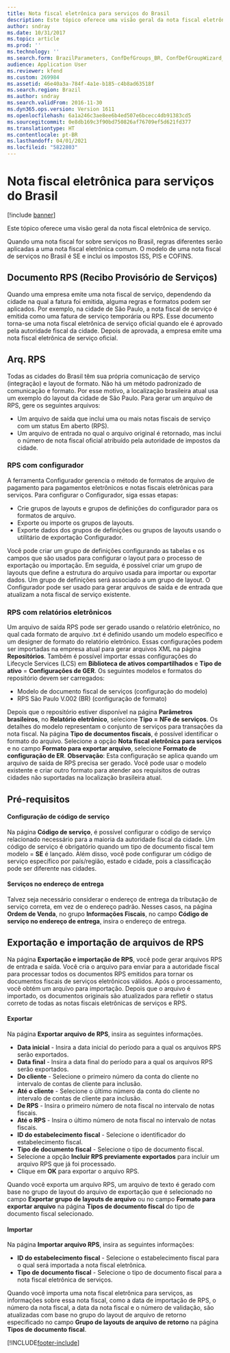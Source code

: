 ```yaml
---
title: Nota fiscal eletrônica para serviços do Brasil
description: Este tópico oferece uma visão geral da nota fiscal eletrônica de serviço.
author: sndray
ms.date: 10/31/2017
ms.topic: article
ms.prod: ''
ms.technology: ''
ms.search.form: BrazilParameters, ConfDefGroups_BR, ConfDefGroupWizard_BR, ConfDefLayout_BR, ConfExportDialog_BR, FiscalDocumentType_BR, RPSExport_BR, RPSImport_BR, TaxServiceCode_BR
audience: Application User
ms.reviewer: kfend
ms.custom: 269984
ms.assetid: 46e40a3a-784f-4a1e-b185-c4b8ad63518f
ms.search.region: Brazil
ms.author: sndray
ms.search.validFrom: 2016-11-30
ms.dyn365.ops.version: Version 1611
ms.openlocfilehash: 6a1a246c3ae8ee6b4ed507e6bcecc4db91383cd5
ms.sourcegitcommit: 0e8db169c3f90bd750826af76709ef5d621fd377
ms.translationtype: HT
ms.contentlocale: pt-BR
ms.lasthandoff: 04/01/2021
ms.locfileid: "5822803"
---
```

# <a name="service-electronic-fiscal-document-for-brazil"></a>Nota fiscal eletrônica para serviços do Brasil

[!include [banner](../includes/banner.md)]

Este tópico oferece uma visão geral da nota fiscal eletrônica de serviço.

Quando uma nota fiscal for sobre serviços no Brasil, regras diferentes serão aplicadas a uma nota fiscal eletrônica comum. O modelo de uma nota fiscal de serviços no Brasil é SE e inclui os impostos ISS, PIS e COFINS. 

## <a name="recibo-provisorio-de-servicos-rps-document"></a>Documento RPS (Recibo Provisório de Serviços)
Quando uma empresa emite uma nota fiscal de serviço, dependendo da cidade na qual a fatura foi emitida, alguma regras e formatos podem ser aplicados. Por exemplo, na cidade de São Paulo, a nota fiscal de serviço é emitida como uma fatura de serviço temporária ou RPS. Esse documento torna-se uma nota fiscal eletrônica de serviço oficial quando ele é aprovado pela autoridade fiscal da cidade. Depois de aprovada, a empresa emite uma nota fiscal eletrônica de serviço oficial.

## <a name="rps-file"></a>Arq. RPS
Todas as cidades do Brasil têm sua própria comunicação de serviço (integração) e layout de formato. Não há um método padronizado de comunicação e formato. Por esse motivo, a localização brasileira atual usa um exemplo do layout da cidade de São Paulo. Para gerar um arquivo de RPS, gere os seguintes arquivos:

-   Um arquivo de saída que inclui uma ou mais notas fiscais de serviço com um status Em aberto (RPS).
-   Um arquivo de entrada no qual o arquivo original é retornado, mas inclui o número de nota fiscal oficial atribuído pela autoridade de impostos da cidade.

### <a name="rps-with-configurator"></a>RPS com configurador

A ferramenta Configurador gerencia o método de formatos de arquivo de pagamento para pagamentos eletrônicos e notas fiscais eletrônicas para serviços. Para configurar o Configurador, siga essas etapas:

-   Crie grupos de layouts e grupos de definições do configurador para os formatos de arquivo.
-   Exporte ou importe os grupos de layouts.
-   Exporte dados dos grupos de definições ou grupos de layouts usando o utilitário de exportação Configurador.

Você pode criar um grupo de definições configurando as tabelas e os campos que são usados para configurar o layout para o processo de exportação ou importação. Em seguida, é possível criar um grupo de layouts que define a estrutura do arquivo usada para importar ou exportar dados. Um grupo de definições será associado a um grupo de layout. O Configurador pode ser usado para gerar arquivos de saída e de entrada que atualizam a nota fiscal de serviço existente.

### <a name="rps-with-electronic-reporting"></a>RPS com relatórios eletrônicos

Um arquivo de saída RPS pode ser gerado usando o relatório eletrônico, no qual cada formato de arquivo .txt é definido usando um modelo específico e um designer de formato do relatório eletrônico. Essas configurações podem ser importadas na empresa atual para gerar arquivos XML na página **Repositórios**. Também é possível importar essas configurações do Lifecycle Services (LCS) em **Biblioteca de ativos compartilhados** e **Tipo de ativo** = **Configurações de GER**. Os seguintes modelos e formatos do repositório devem ser carregados:

-   Modelo de documento fiscal de serviços (configuração do modelo)
-   RPS São Paulo V.002 (BR) (configuração de formato)

Depois que o repositório estiver disponível na página **Parâmetros brasileiros**, no **Relatório eletrônico**, selecione **Tipo =** **NFe de serviços**. Os detalhes do modelo representam o conjunto de serviços para transações da nota fiscal. Na página **Tipo de documentos fiscais**, é possível identificar o formato do arquivo. Selecione a opção **Nota fiscal eletrônica para serviços** e no campo **Formato para exportar arquivo**, selecione **Formato de configuração de ER**. **Observação**: Esta configuração se aplica quando um arquivo de saída de RPS precisa ser gerado. Você pode usar o modelo existente e criar outro formato para atender aos requisitos de outras cidades não suportadas na localização brasileira atual.

## <a name="prerequisites"></a>Pré-requisitos
#### <a name="service-code-configuration"></a>Configuração de código de serviço

Na página **Código de serviço**, é possível configurar o código de serviço relacionado necessário para a maioria da autoridade fiscal da cidade. Um código de serviço é obrigatório quando um tipo de documento fiscal tem modelo = **SE** é lançado. Além disso, você pode configurar um código de serviço específico por país/região, estado e cidade, pois a classificação pode ser diferente nas cidades.

#### <a name="services-on-delivery-address"></a>Serviços no endereço de entrega

Talvez seja necessário considerar o endereço de entrega da tributação de serviço correta, em vez de o endereço padrão. Nesses casos, na página **Ordem de Venda**, no grupo **Informações Fiscais**, no campo **Código de serviço no endereço de entrega**, insira o endereço de entrega.

## <a name="export-and-import-rps-files"></a>Exportação e importação de arquivos de RPS
Na página **Exportação e importação de RPS**, você pode gerar arquivos RPS de entrada e saída. Você cria o arquivo para enviar para a autoridade fiscal para processar todos os documentos RPS emitidos para tornar os documentos fiscais de serviços eletrônicos válidos. Após o processamento, você obtém um arquivo para importação. Depois que o arquivo é importado, os documentos originais são atualizados para refletir o status correto de todas as notas fiscais eletrônicas de serviços e RPS.

#### <a name="export"></a>Exportar

Na página **Exportar arquivo de RPS**, insira as seguintes informações.

-   **Data inicial** - Insira a data inicial do período para a qual os arquivos RPS serão exportados.
-   **Data final** - Insira a data final do período para a qual os arquivos RPS serão exportados.
-   **Do cliente** - Selecione o primeiro número da conta do cliente no intervalo de contas de cliente para inclusão.
-   **Até o cliente** - Selecione o último número da conta do cliente no intervalo de contas de cliente para inclusão.
-   **De RPS** - Insira o primeiro número de nota fiscal no intervalo de notas fiscais.
-   **Até o RPS** - Insira o último número de nota fiscal no intervalo de notas fiscais.
-   **ID do estabelecimento fiscal** - Selecione o identificador do estabelecimento fiscal.
-   **Tipo de documento fiscal** - Selecione o tipo de documento fiscal.
-   Selecione a opção **Incluir RPS previamente exportados** para incluir um arquivo RPS que já foi processado.
-   Clique em **OK** para exportar o arquivo RPS.

Quando você exporta um arquivo RPS, um arquivo de texto é gerado com base no grupo de layout do arquivo de exportação que é selecionado no campo **Exportar grupo de layouts de arquivo** ou no campo **Formato para exportar arquivo** na página **Tipos de documento fiscal** do tipo de documento fiscal selecionado.

#### <a name="import"></a>Importar

Na página **Importar arquivo RPS**, insira as seguintes informações:

-   **ID do estabelecimento fiscal** - Selecione o estabelecimento fiscal para o qual será importada a nota fiscal eletrônica.
-   **Tipo de documento fiscal** - Selecione o tipo de documento fiscal para a nota fiscal eletrônica de serviços.

Quando você importa uma nota fiscal eletrônica para serviços, as informações sobre essa nota fiscal, como a data de importação de RPS, o número da nota fiscal, a data da nota fiscal e o número de validação, são atualizadas com base no grupo do layout de arquivo de retorno especificado no campo **Grupo de layouts de arquivo de retorno** na página **Tipos de documento fiscal**.





[!INCLUDE[footer-include](../../includes/footer-banner.md)]